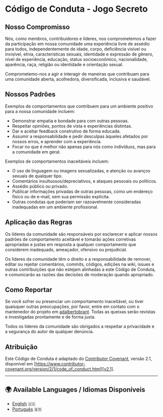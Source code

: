 # Código de Conduta - Jogo Secreto

## Nosso Compromisso

Nós, como membros, contribuidores e líderes, nos comprometemos a fazer da participação em nossa comunidade uma experiência livre de assédio para todos, independentemente de idade, corpo, deficiência visível ou invisível, etnia, características sexuais, identidade e expressão de gênero, nível de experiência, educação, status socioeconômico, nacionalidade, aparência, raça, religião ou identidade e orientação sexual.

Comprometemo-nos a agir e interagir de maneiras que contribuam para uma comunidade aberta, acolhedora, diversificada, inclusiva e saudável.

## Nossos Padrões

Exemplos de comportamentos que contribuem para um ambiente positivo para a nossa comunidade incluem:

- Demonstrar empatia e bondade para com outras pessoas.
- Respeitar opiniões, pontos de vista e experiências distintas.
- Dar e aceitar feedback construtivo de forma educada.
- Assumir a responsabilidade e pedir desculpas àqueles afetados por nossos erros, e aprender com a experiência.
- Focar no que é melhor não apenas para nós como indivíduos, mas para a comunidade em geral.

Exemplos de comportamentos inaceitáveis incluem:

- O uso de linguagem ou imagens sexualizadas, e atenção ou avanços sexuais de qualquer tipo.
- Comentários insultuosos/depreciativos, e ataques pessoais ou políticos.
- Assédio público ou privado.
- Publicar informações privadas de outras pessoas, como um endereço físico ou de e-mail, sem sua permissão explícita.
- Outras condutas que poderiam ser razoavelmente consideradas inadequadas em um ambiente profissional.

## Aplicação das Regras

Os líderes da comunidade são responsáveis por esclarecer e aplicar nossos padrões de comportamento aceitável e tomarão ações corretivas apropriadas e justas em resposta a qualquer comportamento que considerem inadequado, ameaçador, ofensivo ou prejudicial.

Os líderes da comunidade têm o direito e a responsabilidade de remover, editar ou rejeitar comentários, commits, códigos, edições na wiki, issues e outras contribuições que não estejam alinhadas a este Código de Conduta, e comunicarão as razões das decisões de moderação quando apropriado.

## Como Reportar

Se você sofrer ou presenciar um comportamento inaceitável, ou tiver quaisquer outras preocupações, por favor, entre em contato com o mantenedor do projeto em [adalbertobrant](https://github.com/adalbertobrant). Todas as queixas serão revistas e investigadas prontamente e de forma justa.

Todos os líderes da comunidade são obrigados a respeitar a privacidade e a segurança do autor de qualquer denúncia.

## Atribuição

Este Código de Conduta é adaptado do [Contributor Covenant][homepage], versão 2.1, disponível em [https://www.contributor-covenant.org/version/2/1/code_of_conduct.html][v2.1].

[homepage]: https://www.contributor-covenant.org
[v2.1]: https://www.contributor-covenant.org/version/2/1/code_of_conduct.html

---

## 🌍 Available Languages / Idiomas Disponíveis

- [English](CODE_OF_CONDUCT-en.md) 🇺🇸
- [Português](CODE_OF_CONDUCT.md) 🇧🇷
